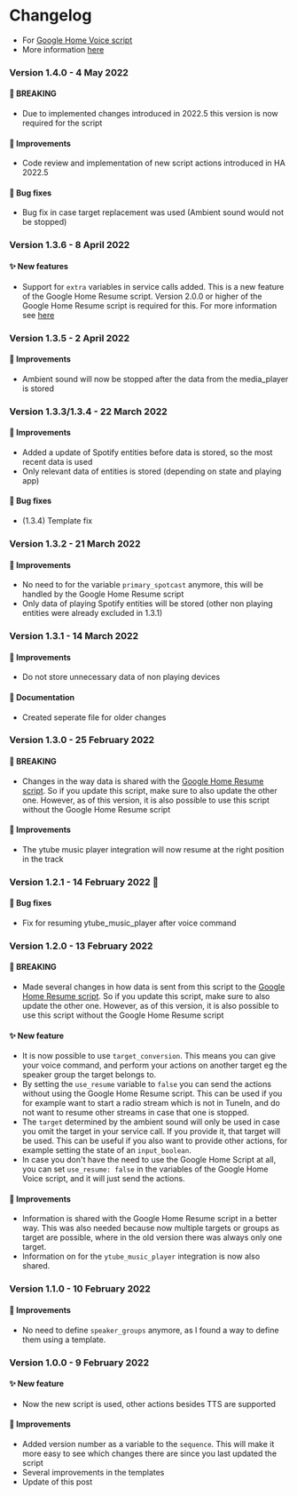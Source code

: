 # Changelog
* For [Google Home Voice script](https://github.com/TheFes/HA-configuration/blob/main/include/script/00_general/google_cast/google_home_voice.yaml)
* More information [here](https://github.com/TheFes/HA-configuration/blob/main/include/script/00_general/google_cast/docs/google_home_voice.md)

### Version 1.4.0 - 4 May 2022
#### 🔴 BREAKING
* Due to implemented changes introduced in 2022.5 this version is now required for the script
#### 🌟 Improvements
* Code review and implementation of new script actions introduced in HA 2022.5
#### 🐛 Bug fixes
* Bug fix in case target replacement was used (Ambient sound would not be stopped)

### Version 1.3.6 - 8 April 2022
#### ✨ New features
* Support for `extra` variables in service calls added. This is a new feature of the Google Home Resume script. Version 2.0.0 or higher of the Google Home Resume script is required for this. For more information see [here](https://community.home-assistant.io/t/script-to-resume-google-cast-devices-after-they-have-been-interrupted-by-any-action/383896#how-to-use-the-script-19)

### Version 1.3.5 - 2 April 2022
#### 🌟 Improvements
* Ambient sound will now be stopped after the data from the media_player is stored

### Version 1.3.3/1.3.4 - 22 March 2022
#### 🌟 Improvements
* Added a update of Spotify entities before data is stored, so the most recent data is used
* Only relevant data of entities is stored (depending on state and playing app)
#### 🐛 Bug fixes
* (1.3.4) Template fix

### Version 1.3.2 - 21 March 2022
#### 🌟 Improvements
* No need to for the variable `primary_spotcast` anymore, this will be handled by the Google Home Resume script
* Only data of playing Spotify entities will be stored (other non playing entities were already excluded in 1.3.1)

### Version 1.3.1 - 14 March 2022
#### 🌟 Improvements
* Do not store unnecessary data of non playing devices
#### 🧾 Documentation
* Created seperate file for older changes

### Version 1.3.0 - 25 February 2022
#### 🔴 BREAKING
* Changes in the way data is shared with the [Google Home Resume script](https://community.home-assistant.io/t/script-to-resume-radio-tunein-and-spotify-after-tts-on-google-home-speakers/326634). So if you update this script, make sure to also update the other one. However, as of this version, it is also possible to use this script without the Google Home Resume script
#### 🌟 Improvements
* The ytube music player integration will now resume at the right position in the track

### Version 1.2.1 - 14 February 2022 💟
#### 🐛 Bug fixes
* Fix for resuming ytube_music_player after voice command

### Version 1.2.0 - 13 February 2022
#### 🔴 BREAKING
* Made several changes in how data is sent from this script to the [Google Home Resume script](https://community.home-assistant.io/t/script-to-resume-radio-tunein-and-spotify-after-tts-on-google-home-speakers/326634). So if you update this script, make sure to also update the other one. However, as of this version, it is also possible to use this script without the Google Home Resume script
#### ✨ New feature
* It is now possible to use `target_conversion`. This means you can give your voice command, and perform your actions on another target eg the speaker group the target belongs to.
* By setting the `use_resume` variable to `false` you can send the actions without using the Google Home Resume script. This can be used if you for example want to start a radio stream which is not in TuneIn, and do not want to resume other streams in case that one is stopped.
* The `target` determined by the ambient sound will only be used in case you omit the target in your service call. If you provide it, that target will be used. This can be useful if you also want to provide other actions, for example setting the state of an `input_boolean`.
* In case you don't have the need to use the Google Home Script at all, you can set `use_resume: false` in the variables of the Google Home Voice script, and it will just send the actions.
#### 🌟 Improvements
* Information is shared with the Google Home Resume script in a better way. This was also needed because now multiple targets or groups as target are possible, where in the old version there was always only one target.
* Information on for the `ytube_music_player` integration is now also shared.

### Version 1.1.0 - 10 February 2022
#### 🌟 Improvements
* No need to define `speaker_groups` anymore, as I found a way to define them using a template.

### Version 1.0.0 - 9 February 2022
#### ✨ New feature
* Now the new script is used, other actions besides TTS are supported
#### 🌟 Improvements
* Added version number as a variable to the `sequence`. This will make it more easy to see which changes there are since you last updated the script
* Several improvements in the templates
* Update of this post
